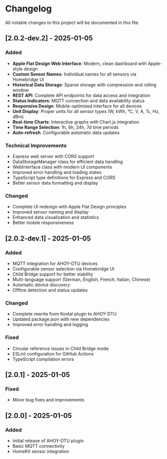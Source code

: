 # Changelog

All notable changes to this project will be documented in this file.

## [2.0.2-dev.2] - 2025-01-05

### Added
- **Apple Flat Design Web Interface**: Modern, clean dashboard with Apple-style design
- **Custom Sensor Names**: Individual names for all sensors via Homebridge UI
- **Historical Data Storage**: Sparse storage with compression and rolling window
- **REST API**: Complete API endpoints for data access and integration
- **Status Indicators**: MQTT connection and data availability status
- **Responsive Design**: Mobile-optimized interface for all devices
- **Unit Display**: Proper units for all sensor types (W, kWh, °C, V, A, %, Hz, dBm)
- **Real-time Charts**: Interactive graphs with Chart.js integration
- **Time Range Selection**: 1h, 6h, 24h, 7d time periods
- **Auto-refresh**: Configurable automatic data updates

### Technical Improvements
- Express web server with CORS support
- DataStorageManager class for efficient data handling
- WebInterface class with modern UI components
- Improved error handling and loading states
- TypeScript type definitions for Express and CORS
- Better sensor data formatting and display

### Changed
- Complete UI redesign with Apple Flat Design principles
- Improved sensor naming and display
- Enhanced data visualization and statistics
- Better mobile responsiveness

## [2.0.2-dev.1] - 2025-01-05

### Added
- MQTT integration for AHOY-DTU devices
- Configurable sensor selection via Homebridge UI
- Child Bridge support for better stability
- Multi-language support (German, English, French, Italian, Chinese)
- Automatic device discovery
- Offline detection and status updates

### Changed
- Complete rewrite from Kostal plugin to AHOY-DTU
- Updated package.json with new dependencies
- Improved error handling and logging

### Fixed
- Circular reference issues in Child Bridge mode
- ESLint configuration for GitHub Actions
- TypeScript compilation errors

## [2.0.1] - 2025-01-05

### Fixed
- Minor bug fixes and improvements

## [2.0.0] - 2025-01-05

### Added
- Initial release of AHOY-DTU plugin
- Basic MQTT connectivity
- HomeKit sensor integration